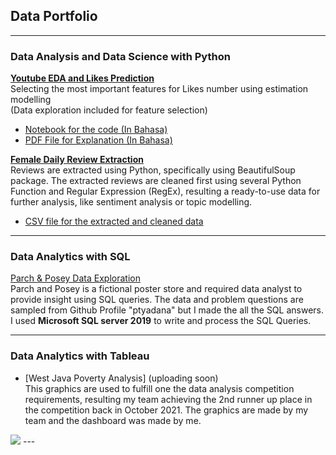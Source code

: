 ## Data Portfolio

---

### Data Analysis and Data Science with Python


<b>[Youtube EDA and Likes Prediction](/LikesPrediciton/LikesPrediction.md)</b>
<br> Selecting the most important features for Likes number using estimation modelling <br>
(Data exploration included for feature selection)
- [Notebook for the code (In Bahasa)](https://github.com/divawanisa/divawanisa.github.io/blob/master/LikesPrediciton/Likes%20Prediction%20-%20Indonesia%20Youtube%20Trending%20Data.ipynb)
- [PDF File for Explanation (In Bahasa)](/pdf/Likes_Prediction.pdf)

<b>[Female Daily Review Extraction](https://github.com/divawanisa/divawanisa.github.io/blob/master/dataextraction/Female_daily_extraction.ipynb)</b>
<br>Reviews are extracted using Python, specifically using BeautifulSoup package. The extracted reviews are cleaned first using several
Python Function and Regular Expression (RegEx), resulting a ready-to-use data 
for further analysis, like sentiment analysis or topic modelling.<br>
- [CSV file for the extracted and cleaned data](https://github.com/divawanisa/divawanisa.github.io/blob/master/dataextraction/data_ekstraksi_clean.csv)

---

### Data Analytics with SQL
[Parch & Posey Data Exploration](https://github.com/divawanisa/divawanisa.github.io/tree/master/parchandposey)
<br>Parch and Posey is a fictional poster store and required data analyst to provide insight using SQL queries. 
The data and problem questions are sampled from Github Profile "ptyadana" but I made the all the SQL answers.
I used <b>Microsoft SQL server 2019</b> to write and process the SQL Queries.
<br>

---

### Data Analytics with Tableau
- [West Java Poverty Analysis] (uploading soon)
<br>This graphics are used to fulfill one the data analysis competition requirements, resulting my team achieving the 2nd runner up place in the competition
back in October 2021. The graphics are made by my team and the dashboard was made by me.<br>
<img src="images/dummy_thumbnail.jpg?raw=true"/>
---
